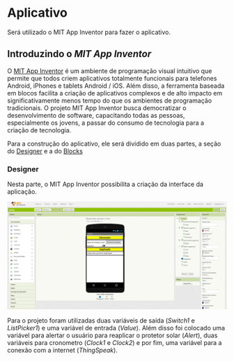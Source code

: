 # Aplicativo

Será utilizado o MIT App Inventor para fazer o aplicativo.

## Introduzindo o *MIT App Inventor*

O [MIT App Inventor](http://appinventor.mit.edu/) é um ambiente de programação visual intuitivo que permite que todos criem aplicativos totalmente funcionais para telefones Android, iPhones e tablets Android / iOS. Além disso, a ferramenta baseada em blocos facilita a criação de aplicativos complexos e de alto impacto em significativamente menos tempo do que os ambientes de programação tradicionais. O projeto MIT App Inventor busca democratizar o desenvolvimento de software, capacitando todas as pessoas, especialmente os jovens, a passar do consumo de tecnologia para a criação de tecnologia.

Para a construção do aplicativo, ele será dividido em duas partes, a seção do [Designer]() e a do [Blocks]()

### Designer

Nesta parte, o MIT App Inventor possibilita a criação da interface da aplicação.

![mit5](../../../img/mit5.png)

Para o projeto foram utilizadas duas variáveis de saída (*Switch1* e *ListPicker1*) e uma variável de entrada (*Value*). Além disso foi colocado uma variável para alertar o usuário para reaplicar o protetor solar (*Alert*), duas variáveis para cronometro (*Clock1* e *Clock2*) e por fim, uma variável para a conexão com a internet (*ThingSpeak*).

